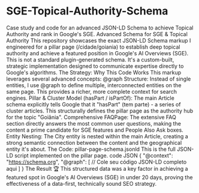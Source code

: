 # SGE-Topical-Authority-Schema
Case study and code for an advanced JSON-LD Schema to achieve Topical Authority and rank in Google's SGE.
Advanced Schema for SGE & Topical Authority
This repository showcases the exact JSON-LD Schema markup I engineered for a pillar page (/cidade/goiania) to establish deep topical authority and achieve a featured position in Google's AI Overviews (SGE).
This is not a standard plugin-generated schema. It's a custom-built, strategic implementation designed to communicate expertise directly to Google's algorithms.
The Strategy: Why This Code Works
This markup leverages several advanced concepts:
@graph Structure: Instead of single entities, I use @graph to define multiple, interconnected entities on the same page. This provides a richer, more complete context for search engines.
Pillar & Cluster Model (hasPart / isPartOf): The main Article schema explicitly tells Google that it "hasPart" (tem parte) - a series of cluster articles. This structurally defines the pillar page as the authority hub for the topic "Goiânia".
Comprehensive FAQPage: The extensive FAQ section directly answers the most common user questions, making the content a prime candidate for SGE features and People Also Ask boxes.
Entity Nesting: The City entity is nested within the main Article, creating a strong semantic connection between the content and the geographical entity it's about.
The Code: pillar-page-schema.jsonld
This is the full JSON-LD script implemented on the pillar page.
code
JSON
{
  "@context": "https://schema.org",
  "@graph": [
    // Cole seu código JSON-LD completo aqui
  ]
}
The Result 🏆
This structured data was a key factor in achieving a featured spot in Google's AI Overviews (SGE) in under 20 days, proving the effectiveness of a data-first, technically sound SEO strategy.
